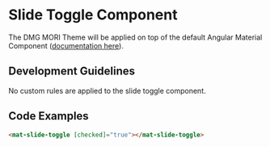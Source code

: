# Slide Toggle Component

The DMG MORI Theme will be applied on top of the default Angular Material Component ([documentation here](https://material.angular.io/components/slide-toggle/overview)).

## Development Guidelines

No custom rules are applied to the slide toggle component.

## Code Examples

```html
<mat-slide-toggle [checked]="true"></mat-slide-toggle>
```
